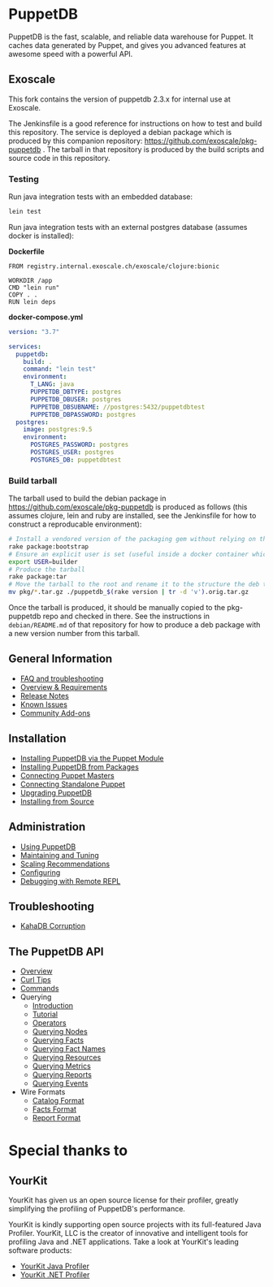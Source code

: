 # PuppetDB

PuppetDB is the fast, scalable, and reliable data warehouse for Puppet. It caches data generated by Puppet, and gives you advanced features at awesome speed with a powerful API.

Exoscale
-----
This fork contains the version of puppetdb 2.3.x for internal use at Exoscale.

The Jenkinsfile is a good reference for instructions on how to test and build this repository.
The service is deployed a debian package which is produced by this companion repository: https://github.com/exoscale/pkg-puppetdb . The tarball in that repository is produced by the build scripts and source code in this repository.

### Testing
Run java integration tests with an embedded database:

```bash
lein test
```

Run java integration tests with an external postgres database (assumes docker is installed):

**Dockerfile**

```
FROM registry.internal.exoscale.ch/exoscale/clojure:bionic

WORKDIR /app
CMD "lein run"
COPY . .
RUN lein deps
```

**docker-compose.yml**

```yaml
version: "3.7"

services:
  puppetdb:
    build: .
    command: "lein test"
    environment:
      T_LANG: java
      PUPPETDB_DBTYPE: postgres
      PUPPETDB_DBUSER: postgres
      PUPPETDB_DBSUBNAME: //postgres:5432/puppetdbtest
      PUPPETDB_DBPASSWORD: postgres
  postgres:
    image: postgres:9.5
    environment:
      POSTGRES_PASSWORD: postgres
      POSTGRES_USER: postgres
      POSTGRES_DB: puppetdbtest
```

### Build tarball
The tarball used to build the debian package in https://github.com/exoscale/pkg-puppetdb is produced as follows (this assumes clojure, lein and ruby are installed, see the Jenkinsfile for how to construct a reproducable environment):

```bash
# Install a vendored version of the packaging gem without relying on the host distribution
rake package:bootstrap
# Ensure an explicit user is set (useful inside a docker container which typically don't set these environment variables)
export USER=builder
# Produce the tarball
rake package:tar
# Move the tarball to the root and rename it to the structure the deb toolchain expects
mv pkg/*.tar.gz ./puppetdb_$(rake version | tr -d 'v').orig.tar.gz
```

Once the tarball is produced, it should be manually copied to the pkg-puppetdb repo and checked in there. See the instructions in `debian/README.md` of that repository for how to produce a deb package with a new version number from this tarball.


General Information
-----

* [FAQ and troubleshooting](./documentation/puppetdb-faq.markdown)
* [Overview & Requirements](./documentation/index.markdown)
* [Release Notes](./documentation/release_notes.markdown)
* [Known Issues](./documentation/known_issues.markdown)
* [Community Add-ons](./documentation/community_add_ons.markdown)

Installation
-----

* [Installing PuppetDB via the Puppet Module](./documentation/install_via_module.markdown)
* [Installing PuppetDB from Packages](./documentation/install_from_packages.markdown)
* [Connecting Puppet Masters](./documentation/connect_puppet_master.markdown)
* [Connecting Standalone Puppet](./documentation/connect_puppet_apply.markdown)
* [Upgrading PuppetDB](./documentation/upgrade.markdown)
* [Installing from Source](./documentation/install_from_source.markdown)

Administration
-----

* [Using PuppetDB](./documentation/using.markdown)
* [Maintaining and Tuning](./documentation/maintain_and_tune.markdown)
* [Scaling Recommendations](./documentation/scaling_recommendations.markdown)
* [Configuring](./documentation/configure.markdown)
* [Debugging with Remote REPL](./documentation/repl.markdown)

Troubleshooting
-----

* [KahaDB Corruption](./documentation/trouble_kahadb_corruption.markdown)

The PuppetDB API
-----

* [Overview](./documentation/api/query/index.markdown)
* [Curl Tips](./documentation/api/query/curl.markdown)
* [Commands](./documentation/api/commands.markdown)
* Querying
  * [Introduction](./documentation/api/query/v3/query.markdown)
  * [Tutorial](./documentation/api/query/tutorial.markdown)
  * [Operators](./documentation/api/query/v3/operators.markdown)
  * [Querying Nodes](./documentation/api/query/v3/nodes.markdown)
  * [Querying Facts](./documentation/api/query/v3/facts.markdown)
  * [Querying Fact Names](./documentation/api/query/v3/fact-names.markdown)
  * [Querying Resources](./documentation/api/query/v3/resources.markdown)
  * [Querying Metrics](./documentation/api/query/v3/metrics.markdown)
  * [Querying Reports](./documentation/api/query/v3/reports.markdown)
  * [Querying Events](./documentation/api/query/v3/events.markdown)
* Wire Formats
  * [Catalog Format](./documentation/api/wire_format/catalog_format.markdown)
  * [Facts Format](./documentation/api/wire_format/facts_format.markdown)
  * [Report Format](./documentation/api/wire_format/report_format.markdown)


# Special thanks to

## YourKit

YourKit has given us an open source license for their profiler, greatly
simplifying the profiling of PuppetDB's performance.

YourKit is kindly supporting open source projects with its full-featured Java
Profiler. YourKit, LLC is the creator of innovative and intelligent tools for
profiling Java and .NET applications. Take a look at YourKit's leading software
products:

* [YourKit Java Profiler](http://www.yourkit.com/java/profiler/index.jsp)
* [YourKit .NET Profiler](http://www.yourkit.com/.net/profiler/index.jsp)

[leiningen]: https://github.com/technomancy/leiningen
